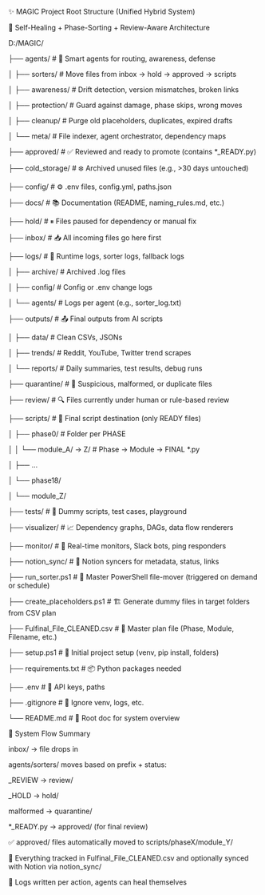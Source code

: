 ✨ MAGIC Project Root Structure (Unified Hybrid System)



🧠 Self-Healing + Phase-Sorting + Review-Aware Architecture





D:/MAGIC/

├── agents/                          # 🤖 Smart agents for routing, awareness, defense

│   ├── sorters/                     # Move files from inbox → hold → approved → scripts

│   ├── awareness/                   # Drift detection, version mismatches, broken links

│   ├── protection/                  # Guard against damage, phase skips, wrong moves

│   ├── cleanup/                     # Purge old placeholders, duplicates, expired drafts

│   └── meta/                        # File indexer, agent orchestrator, dependency maps



├── approved/                        # ✅ Reviewed and ready to promote (contains \*\_READY.py)

├── cold\_storage/                   # ❄️ Archived unused files (e.g., >30 days untouched)

├── config/                          # ⚙️ .env files, config.yml, paths.json

├── docs/                            # 📚 Documentation (README, naming\_rules.md, etc.)

├── hold/                            # ⏸ Files paused for dependency or manual fix

├── inbox/                           # 📥 All incoming files go here first

├── logs/                            # 📝 Runtime logs, sorter logs, fallback logs

│   ├── archive/                     # Archived .log files

│   ├── config/                      # Config or .env change logs

│   └── agents/                      # Logs per agent (e.g., sorter\_log.txt)



├── outputs/                         # 📤 Final outputs from AI scripts

│   ├── data/                        # Clean CSVs, JSONs

│   ├── trends/                      # Reddit, YouTube, Twitter trend scrapes

│   └── reports/                     # Daily summaries, test results, debug runs



├── quarantine/                      # 🚨 Suspicious, malformed, or duplicate files

├── review/                          # 🔍 Files currently under human or rule-based review

├── scripts/                         # 🧠 Final script destination (only READY files)

│   ├── phase0/                      # Folder per PHASE

│   │   └── module\_A/ → Z/           # Phase → Module → FINAL \*.py

│   ├── ...

│   └── phase18/

│       └── module\_Z/



├── tests/                           # 🧪 Dummy scripts, test cases, playground

├── visualizer/                      # 📈 Dependency graphs, DAGs, data flow renderers

├── monitor/                         # 📡 Real-time monitors, Slack bots, ping responders

├── notion\_sync/                     # 🔄 Notion syncers for metadata, status, links



├── run\_sorter.ps1                   # 🚀 Master PowerShell file-mover (triggered on demand or schedule)

├── create\_placeholders.ps1          # 🏗 Generate dummy files in target folders from CSV plan

├── Fulfinal\_File\_CLEANED.csv        # 🧾 Master plan file (Phase, Module, Filename, etc.)

├── setup.ps1                        # 🔧 Initial project setup (venv, pip install, folders)



├── requirements.txt                 # 📦 Python packages needed

├── .env                             # 🔐 API keys, paths

├── .gitignore                       # 🚫 Ignore venv, logs, etc.

└── README.md                        # 📘 Root doc for system overview







🔁 System Flow Summary

inbox/ → file drops in



agents/sorters/ moves based on prefix + status:



\_REVIEW → review/



\_HOLD → hold/



malformed → quarantine/



\*\_READY.py → approved/ (for final review)



✅ approved/ files automatically moved to scripts/phaseX/module\_Y/



🔄 Everything tracked in Fulfinal\_File\_CLEANED.csv and optionally synced with Notion via notion\_sync/



🔁 Logs written per action, agents can heal themselves



